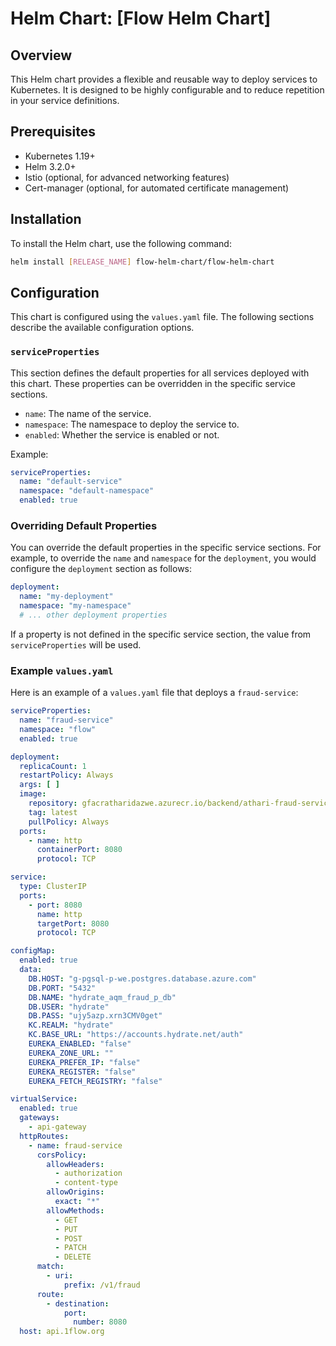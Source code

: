 
# Helm Chart: [Flow Helm Chart]

## Overview

This Helm chart provides a flexible and reusable way to deploy services to Kubernetes. It is designed to be highly configurable and to reduce repetition in your service definitions.

## Prerequisites

- Kubernetes 1.19+
- Helm 3.2.0+
- Istio (optional, for advanced networking features)
- Cert-manager (optional, for automated certificate management)

## Installation

To install the Helm chart, use the following command:

```bash
helm install [RELEASE_NAME] flow-helm-chart/flow-helm-chart
```

## Configuration

This chart is configured using the `values.yaml` file. The following sections describe the available configuration options.

### `serviceProperties`

This section defines the default properties for all services deployed with this chart. These properties can be overridden in the specific service sections.

- `name`: The name of the service.
- `namespace`: The namespace to deploy the service to.
- `enabled`: Whether the service is enabled or not.

Example:

```yaml
serviceProperties:
  name: "default-service"
  namespace: "default-namespace"
  enabled: true
```

### Overriding Default Properties

You can override the default properties in the specific service sections. For example, to override the `name` and `namespace` for the `deployment`, you would configure the `deployment` section as follows:

```yaml
deployment:
  name: "my-deployment"
  namespace: "my-namespace"
  # ... other deployment properties
```

If a property is not defined in the specific service section, the value from `serviceProperties` will be used.

### Example `values.yaml`

Here is an example of a `values.yaml` file that deploys a `fraud-service`:

```yaml
serviceProperties:
  name: "fraud-service"
  namespace: "flow"
  enabled: true

deployment:
  replicaCount: 1
  restartPolicy: Always
  args: [ ]
  image:
    repository: gfacratharidazwe.azurecr.io/backend/athari-fraud-service
    tag: latest
    pullPolicy: Always
  ports:
    - name: http
      containerPort: 8080
      protocol: TCP

service:
  type: ClusterIP
  ports:
    - port: 8080
      name: http
      targetPort: 8080
      protocol: TCP

configMap:
  enabled: true
  data:
    DB.HOST: "g-pgsql-p-we.postgres.database.azure.com"
    DB.PORT: "5432"
    DB.NAME: "hydrate_aqm_fraud_p_db"
    DB.USER: "hydrate"
    DB.PASS: "ujy5azp.xrn3CMV0get"
    KC.REALM: "hydrate"
    KC.BASE_URL: "https://accounts.hydrate.net/auth"
    EUREKA_ENABLED: "false"
    EUREKA_ZONE_URL: ""
    EUREKA_PREFER_IP: "false"
    EUREKA_REGISTER: "false"
    EUREKA_FETCH_REGISTRY: "false"

virtualService:
  enabled: true
  gateways:
    - api-gateway
  httpRoutes:
    - name: fraud-service
      corsPolicy:
        allowHeaders:
          - authorization
          - content-type
        allowOrigins:
          exact: "*"
        allowMethods:
          - GET
          - PUT
          - POST
          - PATCH
          - DELETE
      match:
        - uri:
            prefix: /v1/fraud
      route:
        - destination:
            port:
              number: 8080
  host: api.1flow.org
```


```